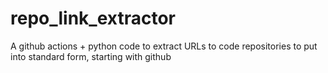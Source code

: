 # repo_link_extractor
A github actions + python code to extract URLs to code repositories to put into standard form, starting with github
